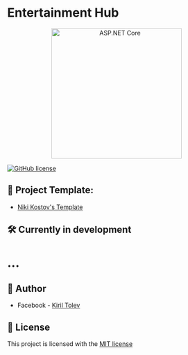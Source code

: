 # Entertainment Hub

<p align="center">	
	<a href="https://www.asp.net/"><img src="https://codeopinion.com/wp-content/uploads/2018/07/Bitmap-MEDIUM_ASP.NET-Core-Logo_2colors_Square_RGB.png" alt="ASP.NET Core"   width="300" align="center"></a>
<p>

[![GitHub license](https://img.shields.io/github/license/Kiril95/EntertainmentHub?color=brightgreen)](https://github.com/Kiril95/EntertainmentHub/blob/main/LICENSE)

## 🧰 Project Template:

* [Niki Kostov's Template](https://github.com/NikolayIT/ASP.NET-Core-Template)

## 🛠 Currently in development

# ...

## 👦 Author

* Facebook - [Kiril Tolev](https://www.facebook.com/kiril.tolev)

## 📜 License

This project is licensed with the [MIT license](LICENSE)
